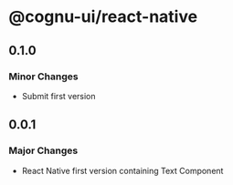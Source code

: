 # @cognu-ui/react-native

## 0.1.0

### Minor Changes

- Submit first version

## 0.0.1

### Major Changes

- React Native first version containing Text Component
